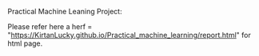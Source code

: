 Practical Machine Leaning Project:

Please refer <a> here </a> a herf = "https://KirtanLucky.github.io/Practical_machine_learning/report.html" for html page.

